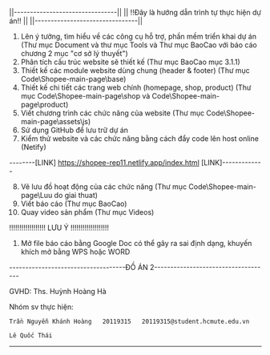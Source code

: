 ||--------------------------------||
||  !!Đây là hướng dẫn trình tự thực hiện dự án!!  ||
||--------------------------------||

1. Lên ý tưởng, tìm hiểu về các công cụ hỗ trợ, phần mềm triển khai dự án (Thư mục Document và thư mục Tools và Thư mục BaoCao với báo cáo chương 2 mục "cơ sở lý thuyết")
2. Phân tích cấu trúc website sẽ thiết kế (Thư mục BaoCao mục 3.1.1)
3. Thiết kế các module website dùng chung (header & footer) (Thư mục Code\Shopee-main-page\base)
4. Thiết kế chi tiết các trang web chính (homepage, shop, product) (Thư mục Code\Shopee-main-page\shop và Code\Shopee-main-page\product)
5. Viết chương trình các chức năng của website (Thư mục Code\Shopee-main-page\assets\js)
6. Sử dụng GitHub để lưu trữ dự án
7. Kiểm thử website và các chức năng bằng cách đẩy code lên host online (Netify)

--------[LINK] https://shopee-rep11.netlify.app/index.html [LINK]-------------

8. Vẽ lưu đồ hoạt động của các chức năng (Thư mục Code\Shopee-main-page\Luu do giai thuat)
9. Viết báo cáo (Thư mục BaoCao)
10. Quay video sản phẩm (Thư mục Videos)



!!!!!!!!!!!!!!!!!! LƯU Ý !!!!!!!!!!!!!!!!!!!
1. Mở file báo cáo bằng Google Doc có thể gây ra sai định dạng, khuyến khích mở bằng WPS hoặc WORD


------------------------------------ĐỒ ÁN 2------------------------------------

GVHD: Ths. Huỳnh Hoàng Hà

Nhóm sv thực hiện:

	Trần Nguyễn Khánh Hoàng   20119315   20119315@student.hcmute.edu.vn

	Lê Quốc Thái	

-------------------------------------------------------------------------------






